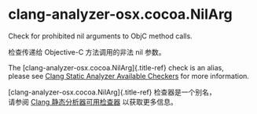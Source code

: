 # clang-analyzer-osx.cocoa.NilArg

Check for prohibited nil arguments to ObjC method calls.

检查传递给 Objective-C 方法调用的非法 nil 参数。

The [clang-analyzer-osx.cocoa.NilArg]{.title-ref} check is an alias,  
please see [Clang Static Analyzer Available Checkers](https://clang.llvm.org/docs/analyzer/checkers.html#osx-cocoa-nilarg) for more information.

[clang-analyzer-osx.cocoa.NilArg]{.title-ref} 检查器是一个别名，  
请参阅 [Clang 静态分析器可用检查器](https://clang.llvm.org/docs/analyzer/checkers.html#osx-cocoa-nilarg) 以获取更多信息。
